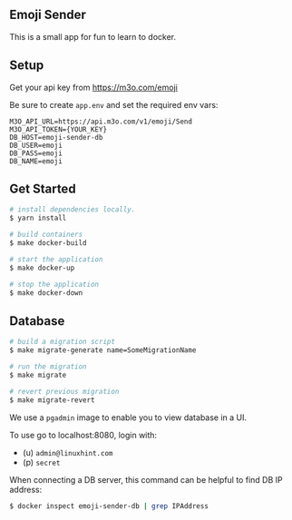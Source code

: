 ## Emoji Sender
This is a small app for fun to learn to docker.

## Setup

Get your api key from https://m3o.com/emoji

Be sure to create `app.env` and set the required env vars:

```
M3O_API_URL=https://api.m3o.com/v1/emoji/Send
M3O_API_TOKEN={YOUR_KEY}
DB_HOST=emoji-sender-db
DB_USER=emoji
DB_PASS=emoji
DB_NAME=emoji
```

## Get Started

```bash
# install dependencies locally.
$ yarn install

# build containers
$ make docker-build

# start the application
$ make docker-up

# stop the application
$ make docker-down
```

## Database

```bash
# build a migration script
$ make migrate-generate name=SomeMigrationName

# run the migration
$ make migrate

# revert previous migration
$ make migrate-revert
```

We use a `pgadmin` image to enable you to view database in a UI.

To use go to localhost:8080, login with:
- (u) `admin@linuxhint.com`
- (p) `secret`

When connecting a DB server, this command can be helpful to find DB IP address:

```bash
$ docker inspect emoji-sender-db | grep IPAddress
```
